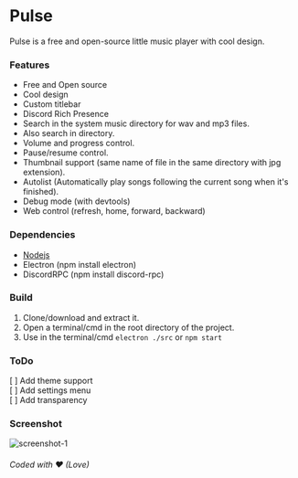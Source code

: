 # Pulse
Pulse is a free and open-source little music player with cool design.   

### Features
- Free and Open source
- Cool design
- Custom titlebar
- Discord Rich Presence
- Search in the system music directory for wav and mp3 files.
- Also search in directory.
- Volume and progress control.
- Pause/resume control.
- Thumbnail support (same name of file in the same directory with jpg extension).
- Autolist (Automatically play songs following the current song when it's finished).
- Debug mode (with devtools)
- Web control (refresh, home, forward, backward)

### Dependencies
- [Nodejs](https://nodejs.org/es/)
- Electron (npm install electron)
- DiscordRPC (npm install discord-rpc)

### Build
1) Clone/download and extract it.
2) Open a terminal/cmd in the root directory of the project.
3) Use in the terminal/cmd `electron ./src` or `npm start`

### ToDo
[ ] Add theme support  
[ ] Add settings menu  
[ ] Add transparency  

### Screenshot
![screenshot-1](https://i.imgur.com/U2m6eft.png)

###### Coded with ❤️ (Love)
